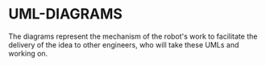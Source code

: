 # UML-DIAGRAMS
The diagrams represent the mechanism of the robot's work to facilitate the delivery of the idea to other engineers, who will take these UMLs and working on.

